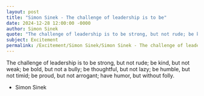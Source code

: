 ```yaml
---
layout: post
title: "Simon Sinek - The challenge of leadership is to be"
date: 2024-12-28 12:00:00 -0000
author: Simon Sinek
quote: "The challenge of leadership is to be strong, but not rude; be kind, but not weak; be bold, but not a bully; be thoughtful, but not lazy; be humble, but not timid; be proud, but not arrogant; have humor, but without folly."
subject: Excitement
permalink: /Excitement/Simon Sinek/Simon Sinek - The challenge of leadership is to be
---
```


The challenge of leadership is to be strong, but not rude; be kind, but not weak; be bold, but not a bully; be thoughtful, but not lazy; be humble, but not timid; be proud, but not arrogant; have humor, but without folly.

- Simon Sinek
